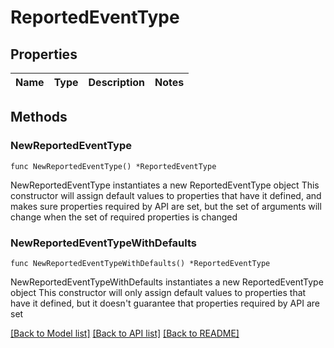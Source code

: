 # ReportedEventType

## Properties

Name | Type | Description | Notes
------------ | ------------- | ------------- | -------------

## Methods

### NewReportedEventType

`func NewReportedEventType() *ReportedEventType`

NewReportedEventType instantiates a new ReportedEventType object
This constructor will assign default values to properties that have it defined,
and makes sure properties required by API are set, but the set of arguments
will change when the set of required properties is changed

### NewReportedEventTypeWithDefaults

`func NewReportedEventTypeWithDefaults() *ReportedEventType`

NewReportedEventTypeWithDefaults instantiates a new ReportedEventType object
This constructor will only assign default values to properties that have it defined,
but it doesn't guarantee that properties required by API are set


[[Back to Model list]](../README.md#documentation-for-models) [[Back to API list]](../README.md#documentation-for-api-endpoints) [[Back to README]](../README.md)


